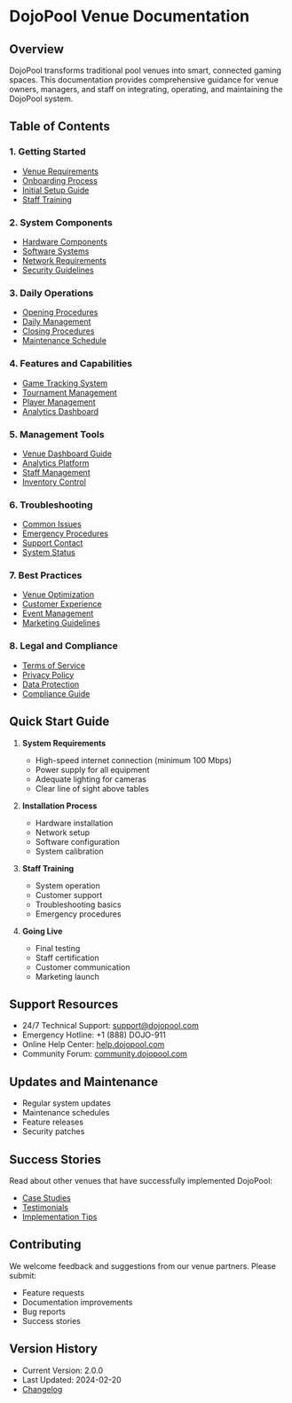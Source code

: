 # DojoPool Venue Documentation

## Overview

DojoPool transforms traditional pool venues into smart, connected gaming spaces. This documentation provides comprehensive guidance for venue owners, managers, and staff on integrating, operating, and maintaining the DojoPool system.

## Table of Contents

### 1. Getting Started

- [Venue Requirements](./requirements.md)
- [Onboarding Process](./onboarding.md)
- [Initial Setup Guide](./setup.md)
- [Staff Training](./training.md)

### 2. System Components

- [Hardware Components](./hardware/README.md)
- [Software Systems](./software/README.md)
- [Network Requirements](./network.md)
- [Security Guidelines](./security.md)

### 3. Daily Operations

- [Opening Procedures](./operations/opening.md)
- [Daily Management](./operations/management.md)
- [Closing Procedures](./operations/closing.md)
- [Maintenance Schedule](./operations/maintenance.md)

### 4. Features and Capabilities

- [Game Tracking System](./features/game-tracking.md)
- [Tournament Management](./features/tournaments.md)
- [Player Management](./features/players.md)
- [Analytics Dashboard](./features/analytics.md)

### 5. Management Tools

- [Venue Dashboard Guide](./management/dashboard.md)
- [Analytics Platform](./management/analytics.md)
- [Staff Management](./management/staff.md)
- [Inventory Control](./management/inventory.md)

### 6. Troubleshooting

- [Common Issues](./troubleshooting/common-issues.md)
- [Emergency Procedures](./troubleshooting/emergency.md)
- [Support Contact](./troubleshooting/support.md)
- [System Status](./troubleshooting/status.md)

### 7. Best Practices

- [Venue Optimization](./best-practices/optimization.md)
- [Customer Experience](./best-practices/customer-experience.md)
- [Event Management](./best-practices/events.md)
- [Marketing Guidelines](./best-practices/marketing.md)

### 8. Legal and Compliance

- [Terms of Service](./legal/terms.md)
- [Privacy Policy](./legal/privacy.md)
- [Data Protection](./legal/data-protection.md)
- [Compliance Guide](./legal/compliance.md)

## Quick Start Guide

1. **System Requirements**
   - High-speed internet connection (minimum 100 Mbps)
   - Power supply for all equipment
   - Adequate lighting for cameras
   - Clear line of sight above tables

2. **Installation Process**
   - Hardware installation
   - Network setup
   - Software configuration
   - System calibration

3. **Staff Training**
   - System operation
   - Customer support
   - Troubleshooting basics
   - Emergency procedures

4. **Going Live**
   - Final testing
   - Staff certification
   - Customer communication
   - Marketing launch

## Support Resources

- 24/7 Technical Support: [support@dojopool.com](mailto:support@dojopool.com)
- Emergency Hotline: +1 (888) DOJO-911
- Online Help Center: [help.dojopool.com](https://help.dojopool.com)
- Community Forum: [community.dojopool.com](https://community.dojopool.com)

## Updates and Maintenance

- Regular system updates
- Maintenance schedules
- Feature releases
- Security patches

## Success Stories

Read about other venues that have successfully implemented DojoPool:

- [Case Studies](./case-studies/README.md)
- [Testimonials](./testimonials.md)
- [Implementation Tips](./implementation-tips.md)

## Contributing

We welcome feedback and suggestions from our venue partners. Please submit:

- Feature requests
- Documentation improvements
- Bug reports
- Success stories

## Version History

- Current Version: 2.0.0
- Last Updated: 2024-02-20
- [Changelog](./CHANGELOG.md)
